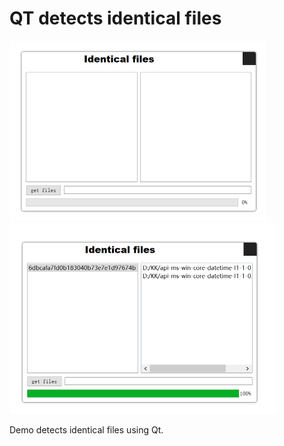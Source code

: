 # QT detects identical files

<img src="https://github.com/HUIhuihuil/LJH/blob/master/image/ZVV28Q3W%603O%60MQVUPVK19R3.png" style="zoom:50%;"/><img src="https://github.com/HUIhuihuil/LJH/blob/master/image/Q(Z3X0DS%24SH_5%60SGNSUA3RQ.png" style="zoom:50%;" />

Demo detects identical files using Qt.
